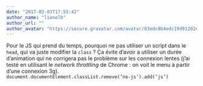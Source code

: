 ```yaml
---
date: "2017-02-03T17:55:42"
author_name: "lionelb"
author_url: ""
author_avatar: "https://secure.gravatar.com/avatar/03edc8b4edc19d91202e69c65c5baeff?s=48&d=mm&r=g"
---
```

Pour le JS qui prend du temps, pourquoi ne pas utiliser un script dans le `head`, qui va juste modifier la `class`&nbsp;? Ça évite d’avoir a utiliser un durée d’animation qui ne corrigera pas le problème sur les connexion lentes (j’ai testé en utilisant le _network throttling_ de Chrome&nbsp;: on voit le menu à partir d’une connexion 3g).  
`document.documentElement.classList.remove(’no-js’).add(’js’)`